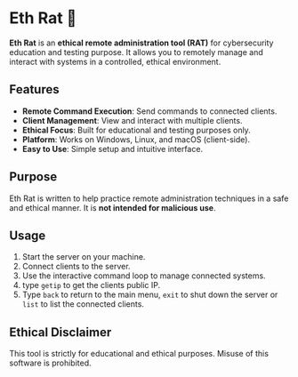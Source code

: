 # Eth Rat 🐀

**Eth Rat** is an **ethical remote administration tool (RAT)** for cybersecurity education and testing purpose. It allows you to remotely manage and interact with systems in a controlled, ethical environment.

## Features
- **Remote Command Execution**: Send commands to connected clients.
- **Client Management**: View and interact with multiple clients.
- **Ethical Focus**: Built for educational and testing purposes only.
- **Platform**: Works on Windows, Linux, and macOS (client-side).
- **Easy to Use**: Simple setup and intuitive interface.

## Purpose
Eth Rat is written to help practice remote administration techniques in a safe and ethical manner. It is **not intended for malicious use**.

## Usage
1. Start the server on your machine.
2. Connect clients to the server.
3. Use the interactive command loop to manage connected systems.
4. type `getip` to get the clients public IP.
4. Type `back` to return to the main menu, `exit` to shut down the server or `list` to list the connected clients.

## Ethical Disclaimer
This tool is strictly for educational and ethical purposes. Misuse of this software is prohibited.